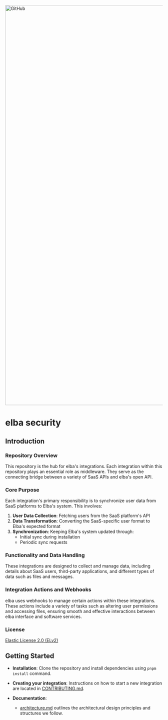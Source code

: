 <img width="1280" alt="GitHub" src="https://github.com/user-attachments/assets/d2695260-ae07-4fa2-9bbe-a98f85ad3cfe" />

# elba security

## Introduction

### Repository Overview

This repository is the hub for elba's integrations. Each integration within this repository plays an essential role as middleware. They serve as the connecting bridge between a variety of SaaS APIs and elba's open API.

### Core Purpose

Each integration's primary responsibility is to synchronize user data from SaaS platforms to Elba's system. This involves:

1. **User Data Collection**: Fetching users from the SaaS platform's API
2. **Data Transformation**: Converting the SaaS-specific user format to Elba's expected format
3. **Synchronization**: Keeping Elba's system updated through:
   - Initial sync during installation
   - Periodic sync requests

### Functionality and Data Handling

These integrations are designed to collect and manage data, including details about SaaS users, third-party applications, and different types of data such as files and messages.

### Integration Actions and Webhooks

elba uses webhooks to manage certain actions within these integrations. These actions include a variety of tasks such as altering user permissions and accessing files, ensuring smooth and effective interactions between elba interface and software services.

### License

[Elastic License 2.0 (ELv2)](./LICENSE)

## Getting Started

- **Installation**: Clone the repository and install dependencies using `pnpm install` command.

- **Creating your integration**: Instructions on how to start a new integration are located in [CONTRIBUTING.md](https://github.com/elba-security/elba-security/blob/staging/CONTRIBUTING.MD).

- **Documentation**:
  - [architecture.md](https://github.com/elba-security/elba-security/blob/staging/docs/architecture.md) outlines the architectural design principles and structures we follow.
